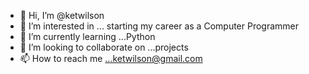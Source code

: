 - 👋 Hi, I’m @ketwilson
- 👀 I’m interested in ... starting my career as a Computer Programmer
- 🌱 I’m currently learning ...Python
- 💞️ I’m looking to collaborate on ...projects 
- 📫 How to reach me ...ketwilson@gmail.com

<!---
ketwilson/ketwilson is a ✨ special ✨ repository because its `README.md` (this file) appears on your GitHub profile.
You can click the Preview link to take a look at your changes.
--->
